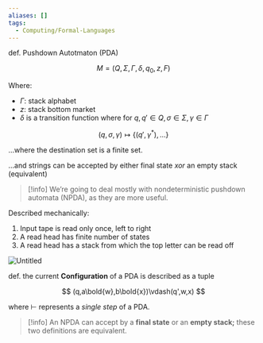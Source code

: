 ```yaml
---
aliases: []
tags:
  - Computing/Formal-Languages
---
```


def. Pushdown Autotmaton (PDA)

$$
M=(Q,\Sigma,\Gamma,\delta,q_0,z,F)
$$

Where:

- $\Gamma$: stack alphabet
- $z$: stack bottom market
- $\delta$ is a transition function where for $q,q' \in Q, \sigma \in \Sigma, \gamma \in \Gamma$

$$
(q,\sigma,\gamma)\mapsto\{(q',\gamma^*),...\}
$$

…where the destination set is a finite set.

…and strings can be accepted by either final state _xor_ an empty stack (equivalent)

> [!info] We’re going to deal mostly with nondeterministic pushdown automata (NPDA), as they are more useful.

Described mechanically:

1. Input tape is read only once, left to right
2. A read head has finite number of states
3. A read head has a stack from which the top letter can be read off

![Untitled](Untitled%207.png)

def. the current **Configuration** of a PDA is described as a tuple

$$
(q,a\bold{w},b\bold{x})\vdash(q',w,x)
$$

where $\vdash$ represents a _single step_ of a PDA.

> [!info] An NPDA can accept by a **final state** or an **empty stack;** these two definitions are equivalent.
